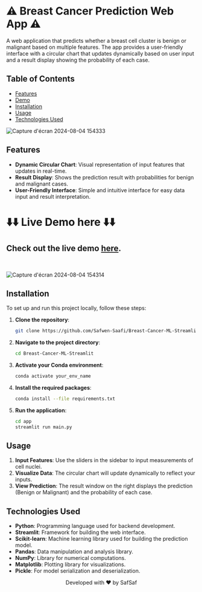 # ⚠️ Breast Cancer Prediction Web App ⚠️

A web application that predicts whether a breast cell cluster is benign or malignant based on multiple features. The app provides a user-friendly interface with a circular chart that updates dynamically based on user input and a result display showing the probability of each case.

## Table of Contents

- [Features](#features)
- [Demo](#demo)
- [Installation](#installation)
- [Usage](#usage)
- [Technologies Used](#technologies-used)

  
![Capture d'écran 2024-08-04 154333](https://github.com/user-attachments/assets/1b8cd9fb-2773-45c2-a21c-cbd1bfc56a55)

## Features

- **Dynamic Circular Chart**: Visual representation of input features that updates in real-time.
- **Result Display**: Shows the prediction result with probabilities for benign and malignant cases.
- **User-Friendly Interface**: Simple and intuitive interface for easy data input and result interpretation.

# ⬇️⬇️ Live Demo here  ⬇️⬇️

## Check out the live demo [here](https://breast-cancer-ml-app-q.streamlit.app/).

<br/>

![Capture d'écran 2024-08-04 154314](https://github.com/user-attachments/assets/ba676b4a-44ee-447f-9ae3-ce331d4550fe)




## Installation

To set up and run this project locally, follow these steps:

1. **Clone the repository**:
   ```sh
   git clone https://github.com/Safwen-Saafi/Breast-Cancer-ML-Streamlit.git
2. **Navigate to the project directory**:
   ```sh
   cd Breast-Cancer-ML-Streamlit
3. **Activate your Conda environment**:
   ```sh
   conda activate your_env_name
4. **Install the required packages**:
   ```sh
   conda install --file requirements.txt
5. **Run the application**:
   ```sh
   cd app
   streamlit run main.py
## Usage

1) **Input Features**: Use the sliders in the sidebar to input measurements of cell nuclei.
2) **Visualize Data**: The circular chart will update dynamically to reflect your inputs.
3) **View Prediction**: The result window on the right displays the prediction (Benign or Malignant) and the probability of each case.





## Technologies Used
- **Python**: Programming language used for backend development.
- **Streamlit**: Framework for building the web interface.
- **Scikit-learn**: Machine learning library used for building the prediction model.
- **Pandas**: Data manipulation and analysis library.
- **NumPy**: Library for numerical computations.
- **Matplotlib**: Plotting library for visualizations.
- **Pickle**: For model serialization and deserialization.




<p align="center">Developed with ❤️ by SafSaf</p>
